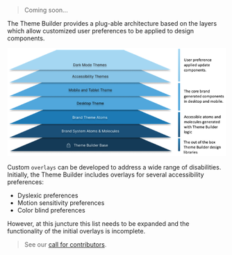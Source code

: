 > Coming soon...

The Theme Builder provides a plug-able architecture based on the layers which allow customized user preferences to be applied to design components. 

![layers](layers.png)

Custom `overlays` can be developed to address a wide range of disabilities. Initially, the Theme Builder includes overlays for several accessibility preferences:

* Dyslexic preferences
* Motion sensitivity preferences
* Color blind preferences

However, at this juncture this list needs to be expanded and the functionality of the initial overlays is incomplete.

>See our [call for contributors](../contribute/index.md).

